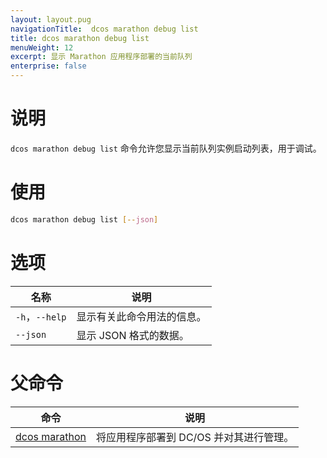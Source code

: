 ```yaml
---
layout: layout.pug
navigationTitle:  dcos marathon debug list
title: dcos marathon debug list
menuWeight: 12
excerpt: 显示 Marathon 应用程序部署的当前队列
enterprise: false
---
```




# 说明
`dcos marathon debug list` 命令允许您显示当前队列实例启动列表，用于调试。

# 使用

```bash
dcos marathon debug list [--json]
```

# 选项

| 名称 | 说明 |
|---------|-------------|
| `-h`，`--help` | 显示有关此命令用法的信息。 |
| `--json` | 显示 JSON 格式的数据。|

# 父命令

| 命令 | 说明 |
|---------|-------------|
| [dcos marathon](/cn/1.12/cli/command-reference/dcos-marathon/) | 将应用程序部署到 DC/OS 并对其进行管理。|

